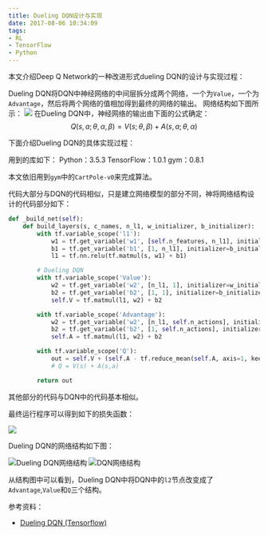 ```yaml
---
title: Dueling DQN设计与实现
date: 2017-08-06 10:34:09
tags:
- RL
- TensorFlow
- Python
---
```

本文介绍Deep Q Network的一种改进形式dueling DQN的设计与实现过程：
<!--more-->
Dueling DQN将DQN中神经网络的中间层拆分成两个网络，一个为`Value`，一个为`Advantage`，然后将两个网络的值相加得到最终的网络的输出。
网络结构如下图所示：
![](/images/2017-8-6/2017-8-6-1.png)
在Dueling DQN中，神经网络的输出由下面的公式确定：
$$
Q(s,a;\theta,\alpha,\beta) = V(s;\theta,\beta)+A(s,a;\theta,\alpha)
$$

下面介绍Dueling DQN的具体实现过程：

用到的库如下：
Python：3.5.3
TensorFlow：1.0.1
gym：0.8.1

本文依旧用到`gym`中的`CartPole-v0`来完成算法。

代码大部分与DQN的代码相似，只是建立网络模型的部分不同，神将网络结构设计的代码部分如下：
```Python
def _build_net(self):
    def build_layers(s, c_names, n_l1, w_initializer, b_initializer):
        with tf.variable_scope('l1'):
            w1 = tf.get_variable('w1', [self.n_features, n_l1], initializer=w_initializer, collections=c_names)
            b1 = tf.get_variable('b1', [1, n_l1], initializer=b_initializer, collections=c_names)
            l1 = tf.nn.relu(tf.matmul(s, w1) + b1)

        # Dueling DQN
        with tf.variable_scope('Value'):
            w2 = tf.get_variable('w2', [n_l1, 1], initializer=w_initializer, collections=c_names)
            b2 = tf.get_variable('b2', [1, 1], initializer=b_initializer, collections=c_names)
            self.V = tf.matmul(l1, w2) + b2

        with tf.variable_scope('Advantage'):
            w2 = tf.get_variable('w2', [n_l1, self.n_actions], initializer=w_initializer, collections=c_names)
            b2 = tf.get_variable('b2', [1, self.n_actions], initializer=b_initializer, collections=c_names)
            self.A = tf.matmul(l1, w2) + b2

        with tf.variable_scope('Q'):
            out = self.V + (self.A - tf.reduce_mean(self.A, axis=1, keep_dims=True))
            # Q = V(s) + A(s,a)

        return out

```

其他部分的代码与DQN中的代码基本相似。

最终运行程序可以得到如下的损失函数：

![](/images/2017-8-6/2017-8-6-2.png )

Dueling DQN的网络结构如下图：

![Dueling DQN网络结构](/images/2017-8-6/2017-8-6-3.png)
![DQN网络结构](/images/2017-8-6/2017-8-6-4.png)

从结构图中可以看到，Dueling DQN中将DQN中的`l2`节点改变成了`Advantage`,`Value`和`Q`三个结构。

参考资料：
* [Dueling DQN (Tensorflow)](https://morvanzhou.github.io/tutorials/machine-learning/reinforcement-learning/4-7-dueling-DQN/)